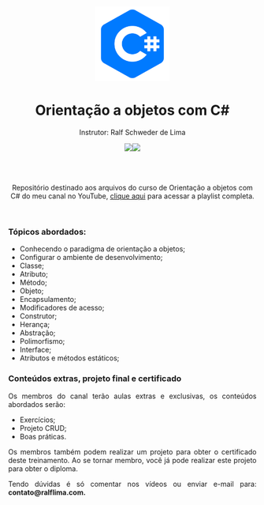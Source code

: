 <div align="center">
  <img src="logo.png" width="30%">
  <h1 style="border-bottom:none">Orientação a objetos com C#</h1>
  <p>Instrutor: Ralf Schweder de Lima</p>
  
  <a href="https://www.youtube.com/channel/UCtT934GO9Y7hoFPR_vmV5zQ" target="_blank"><img src="https://img.shields.io/badge/YouTube-FF0000?style=for-the-badge&logo=youtube&logoColor=white"></a><a href="https://www.linkedin.com/in/ralf-lima-3b93708a/" target="_blank"><img src="https://img.shields.io/badge/LinkedIn-0077B5?style=for-the-badge&logo=linkedin&logoColor=white"></a>
  
  <br>
  <br>
  <p>Repositório destinado aos arquivos do curso de Orientação a objetos com C# do meu canal no YouTube, <a href="https://www.youtube.com/watch?v=xTwfXCpMlrk&list=PLWXw8Gu52TRL1_VulHiFimF0tCxlOnW0x" target="_blank">clique aqui</a> para acessar a playlist completa.</p>
  <br>
  <div align="justify">
  <h3>Tópicos abordados:</h3>
  
   + Conhecendo o paradigma de orientação a objetos;
   + Configurar o ambiente de desenvolvimento;
   + Classe;
   + Atributo;
   + Método;
   + Objeto;
   + Encapsulamento;
   + Modificadores de acesso;
   + Construtor;
   + Herança;
   + Abstração;
   + Polimorfismo;
   + Interface;
   + Atributos e métodos estáticos;

   <h3>Conteúdos extras, projeto final e certificado</h3>

   <p>Os membros do canal terão aulas extras e exclusivas, os conteúdos abordados serão:</p>

   + Exercícios;
   + Projeto CRUD;
   + Boas práticas.

   <p>Os membros também podem realizar um projeto para obter o certificado deste treinamento. Ao se tornar membro, você já pode realizar este projeto para obter o diploma.</p>

   <p>Tendo dúvidas é só comentar nos vídeos ou enviar e-mail para: <b>contato@ralflima.com<b>.</p>
  </div>
</div>